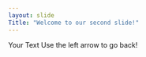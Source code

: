 ```yaml
--- 
layout: slide
Title: "Welcome to our second slide!"
---
```

Your Text
Use the left arrow to go back!
